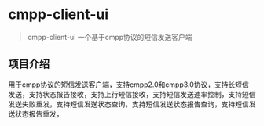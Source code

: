 # cmpp-client-ui
> cmpp-client-ui 一个基于cmpp协议的短信发送客户端

## 项目介绍
用于cmpp协议的短信发送客户端，支持cmpp2.0和cmpp3.0协议，支持长短信发送，支持状态报告接收，支持上行短信接收，支持短信发送速率控制，支持短信发送失败重发，支持短信发送状态查询，支持短信发送状态报告查询，支持短信发送状态报告重发，
